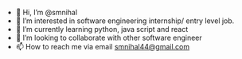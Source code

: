 - 👋 Hi, I’m @smnihal
- 👀 I’m interested in software engineering internship/ entry level job.
- 🌱 I’m currently learning python, java script and react
- 💞️ I’m looking to collaborate with other software engineer
- 📫 How to reach me via email smnihal44@gmail.com

<!---
smnihal/smnihal is a ✨ special ✨ repository because its `README.md` (this file) appears on your GitHub profile.
You can click the Preview link to take a look at your changes.
--->
